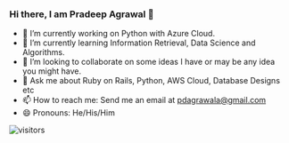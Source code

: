 ### Hi there, I am Pradeep Agrawal 👋

- 🔭 I’m currently working on Python with Azure Cloud.
- 🌱 I’m currently learning Information Retrieval, Data Science and Algorithms.
- 👯 I’m looking to collaborate on some ideas I have or may be any idea you might have.
- 💬 Ask me about Ruby on Rails, Python, AWS Cloud, Database Designs etc
- 📫 How to reach me: Send me an email at pdagrawala@gmail.com
- 😄 Pronouns: He/His/Him

![visitors](https://visitor-badge.glitch.me/badge?page_id=pdagrawal.473809467)
